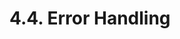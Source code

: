 <!-- This file is generated automatically by infrastructure scripts (crates/codegen/spec/src/lib.rs). Please don't edit by hand. -->

# 4.4. Error Handling

```{ .ebnf #TryStatement }

```

<pre ebnf-snippet="TryStatement" style="display: none;"><span class="cm">(* Introduced in 0.6.0 *)</span><br /><a href="#TryStatement"><span class="k">TryStatement</span></a><span class="o"> = </span><span class="cm">(* try_keyword: *)</span><span class="o"> </span><a href="../../01-file-structure/06-keywords#TryKeyword"><span class="k">TRY_KEYWORD</span></a><br /><span class="o">               </span><span class="cm">(* expression: *)</span><span class="o"> </span><a href="../../05-expressions/01-base-expressions#Expression"><span class="k">Expression</span></a><br /><span class="o">               </span><span class="cm">(* returns: *)</span><span class="o"> </span><a href="../../02-definitions/08-functions#ReturnsDeclaration"><span class="k">ReturnsDeclaration</span></a><span class="o">?</span><br /><span class="o">               </span><span class="cm">(* body: *)</span><span class="o"> </span><a href="../01-blocks#Block"><span class="k">Block</span></a><br /><span class="o">               </span><span class="cm">(* catch_clauses: *)</span><span class="o"> </span><a href="#CatchClauses"><span class="k">CatchClauses</span></a><span class="o">;</span></pre>

```{ .ebnf #CatchClauses }

```

<pre ebnf-snippet="CatchClauses" style="display: none;"><span class="cm">(* Introduced in 0.6.0 *)</span><br /><a href="#CatchClauses"><span class="k">CatchClauses</span></a><span class="o"> = </span><span class="cm">(* item: *)</span><span class="o"> </span><a href="#CatchClause"><span class="k">CatchClause</span></a><span class="o">+</span><span class="o">;</span></pre>

```{ .ebnf #CatchClause }

```

<pre ebnf-snippet="CatchClause" style="display: none;"><span class="cm">(* Introduced in 0.6.0 *)</span><br /><a href="#CatchClause"><span class="k">CatchClause</span></a><span class="o"> = </span><span class="cm">(* catch_keyword: *)</span><span class="o"> </span><a href="../../01-file-structure/06-keywords#CatchKeyword"><span class="k">CATCH_KEYWORD</span></a><br /><span class="o">              </span><span class="cm">(* error: *)</span><span class="o"> </span><a href="#CatchClauseError"><span class="k">CatchClauseError</span></a><span class="o">?</span><br /><span class="o">              </span><span class="cm">(* body: *)</span><span class="o"> </span><a href="../01-blocks#Block"><span class="k">Block</span></a><span class="o">;</span></pre>

```{ .ebnf #CatchClauseError }

```

<pre ebnf-snippet="CatchClauseError" style="display: none;"><span class="cm">(* Introduced in 0.6.0 *)</span><br /><a href="#CatchClauseError"><span class="k">CatchClauseError</span></a><span class="o"> = </span><span class="cm">(* name: *)</span><span class="o"> </span><a href="../../05-expressions/06-identifiers#Identifier"><span class="k">IDENTIFIER</span></a><span class="o">?</span><br /><span class="o">                   </span><span class="cm">(* parameters: *)</span><span class="o"> </span><a href="../../02-definitions/08-functions#ParametersDeclaration"><span class="k">ParametersDeclaration</span></a><span class="o">;</span></pre>

```{ .ebnf #RevertStatement }

```

<pre ebnf-snippet="RevertStatement" style="display: none;"><span class="cm">(* Introduced in 0.8.4 *)</span><br /><a href="#RevertStatement"><span class="k">RevertStatement</span></a><span class="o"> = </span><span class="cm">(* revert_keyword: *)</span><span class="o"> </span><a href="../../01-file-structure/06-keywords#RevertKeyword"><span class="k">REVERT_KEYWORD</span></a><br /><span class="o">                  </span><span class="cm">(* error: *)</span><span class="o"> </span><a href="../../05-expressions/06-identifiers#IdentifierPath"><span class="k">IdentifierPath</span></a><span class="o">?</span><br /><span class="o">                  </span><span class="cm">(* arguments: *)</span><span class="o"> </span><a href="../../05-expressions/02-function-calls#ArgumentsDeclaration"><span class="k">ArgumentsDeclaration</span></a><br /><span class="o">                  </span><span class="cm">(* semicolon: *)</span><span class="o"> </span><a href="../../01-file-structure/07-punctuation#Semicolon"><span class="k">SEMICOLON</span></a><span class="o">;</span></pre>

```{ .ebnf #ThrowStatement }

```

<pre ebnf-snippet="ThrowStatement" style="display: none;"><span class="cm">(* Deprecated in 0.5.0 *)</span><br /><a href="#ThrowStatement"><span class="k">ThrowStatement</span></a><span class="o"> = </span><span class="cm">(* throw_keyword: *)</span><span class="o"> </span><a href="../../01-file-structure/06-keywords#ThrowKeyword"><span class="k">THROW_KEYWORD</span></a><br /><span class="o">                 </span><span class="cm">(* semicolon: *)</span><span class="o"> </span><a href="../../01-file-structure/07-punctuation#Semicolon"><span class="k">SEMICOLON</span></a><span class="o">;</span></pre>

